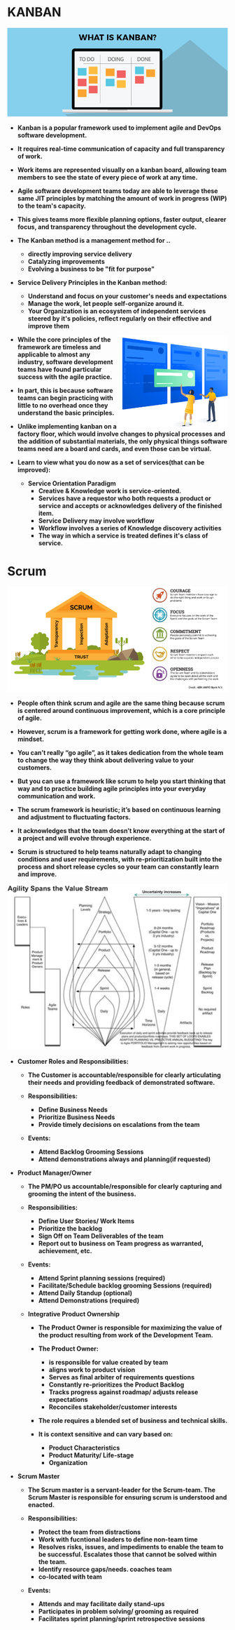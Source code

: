 <p align="justify">
<strong>

# KANBAN

![](https://github.com/amandewatnitrr/Agile/blob/master/img/What-is-Kanban.png)

- Kanban is a popular framework used to implement agile and DevOps software development.
- It requires real-time communication of capacity and full transparency of work.
- Work items are represented visually on a kanban board, allowing team members to see the state of every piece of work at any time.

- Agile software development teams today are able to leverage these same JIT principles by matching the amount of work in progress (WIP) to the team's capacity.
- This gives teams more flexible planning options, faster output, clearer focus, and transparency throughout the development cycle.

- The Kanban method is a management method for ..
  - directly improving service delivery
  - Catalyzing improvements
  - Evolving a business to be "fit for purpose"

- Service Delivery Principles in the Kanban method:
  - Understand and focus on your customer's needs and expectations
  - Manage the work, let people self-organize around it.
  - Your Organization is an ecosystem of independent services steered by it's policies, reflect regularly on their effective and improve them

<img align="right" width="50%" src="https://github.com/amandewatnitrr/Agile/blob/master/img/illustrations-spot-hero-Finishing.png">

- While the core principles of the framework are timeless and applicable to almost any industry, software development teams have found particular success with the agile practice.
- In part, this is because software teams can begin practicing with little to no overhead once they understand the basic principles.
- Unlike implementing kanban on a factory floor, which would involve changes to physical processes and the addition of substantial materials, the only physical things software teams need are a board and cards, and even those can be virtual.

- Learn to view what you do now as a set of services(that can be improved):
  - Service Orientation Paradigm
    - Creative & Knowledge work is service-oriented.
    - Services have a requestor who both requests a product or service and accepts or acknowledges delivery of the finished item.
    - Service Delivery may involve workflow
    - Workflow involves a series of Knowledge discovery activities
    - The way in which a service is treated defines it's class of service.

# Scrum

![](https://github.com/amandewatnitrr/Agile/blob/master/img/principles-and-values-of-scrum2.png)

- People often think scrum and agile are the same thing because scrum is centered around continuous improvement, which is a core principle of agile.
- However, scrum is a framework for getting work done, where agile is a mindset.
- You can’t really “go agile”, as it takes dedication from the whole team to change the way they think about delivering value to your customers.
- But you can use a framework like scrum to help you start thinking that way and to practice building agile principles into your everyday communication and work.

- The scrum framework is heuristic; it’s based on continuous learning and adjustment to fluctuating factors.
- It acknowledges that the team doesn’t know everything at the start of a project and will evolve through experience.
- Scrum is structured to help teams naturally adapt to changing conditions and user requirements, with re-prioritization built into the process and short release cycles so your team can constantly learn and improve.

![](https://github.com/amandewatnitrr/Agile/blob/master/img/scrum.png)

- Customer Roles and Responsibilities:
  - The Customer is accountable/responsible for clearly articulating their needs and providing feedback of demonstrated software.

  - Responsibilities:

    - Define Business Needs
    - Prioritize Business Needs
    - Provide timely decisions on escalations from the team
  
  - Events:
  
    - Attend Backlog Grooming Sessions
    - Attend demonstrations always and planning(if requested)

- Product Manager/Owner
  - The PM/PO us accountable/responsible for clearly capturing and grooming the intent of the business.
  
  - Responsibilities:

    - Define User Stories/ Work Items
    - Prioritize the backlog
    - Sign Off on Team Deliverables of the team
    - Report out to business on Team progress as warranted, achievement, etc.

  - Events:
    - Attend Sprint planning sessions (required)
    - Facilitate/Schedule backlog grooming Sessions (required)
    - Attend Daily Standup (optional)  
    - Attend Demonstrations (required)

  - Integrative Product Ownership

    - The Product Owner is responsible for maximizing the value of the product resulting from work of the Development Team.
    - The Product Owner:
      - is responsible for value created by team
      - aligns work to product vision
      - Serves as final arbiter of requirements questions
      - Constantly re-prioritizes the Product Backlog
      - Tracks progress against roadmap/ adjusts release expectations
      - Reconciles stakeholder/customer interests

    - The role requires a blended set of business and technical skills.
    - It is context sensitive and can vary based on:
      - Product Characteristics
      - Product Maturity/ Life-stage
      - Organization

- Scrum Master

  - The Scrum master is a servant-leader for the Scrum-team. The Scrum Master is responsible for ensuring scrum is understood and enacted.

  - Responsibilities:

    - Protect the team from distractions
    - Work with fucntional leaders to define non-team time
    - Resolves risks, issues, and impediments to enable the team to be successful. Escalates those that cannot be solved within the team.
    - Identify resource gaps/needs. coaches team
    - co-located with team

  - Events:

    - Attends and may facilitate daily stand-ups
    - Participates in problem solving/ grooming as required
    - Facilitates sprint planning/sprint retrospective sessions

</strong>
</p>
